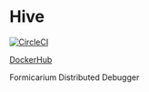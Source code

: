 # Hive

[![CircleCI](https://circleci.com/gh/formicarium/hive.svg?style=svg)](https://circleci.com/gh/formicarium/hive)

[DockerHub](https://hub.docker.com/r/formicarium/hive/)

Formicarium Distributed Debugger
